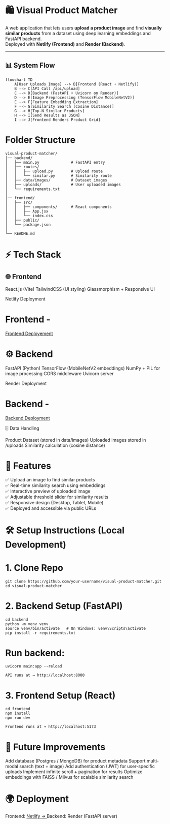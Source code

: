 # 🛍️ Visual Product Matcher

A web application that lets users **upload a product image** and find **visually similar products** from a dataset using deep learning embeddings and FastAPI backend.  
Deployed with **Netlify (Frontend)** and **Render (Backend)**.  

---

## 📊 System Flow

```mermaid
flowchart TD
    A[User Uploads Image] --> B[Frontend (React + Netlify)]
    B --> C[API Call /api/upload]
    C --> D[Backend (FastAPI + Uvicorn on Render)]
    D --> E[Image Preprocessing (TensorFlow MobileNetV2)]
    E --> F[Feature Embedding Extraction]
    F --> G[Similarity Search (Cosine Distance)]
    G --> H[Top-N Similar Products]
    H --> I[Send Results as JSON]
    I --> J[Frontend Renders Product Grid]
```
# Folder Structure
```
visual-product-matcher/
│── backend/
│   ├── main.py              # FastAPI entry
│   ├── routes/
│   │   ├── upload.py        # Upload route
│   │   └── similar.py       # Similarity route
│   ├── data/images/         # Dataset images
│   ├── uploads/             # User uploaded images
│   └── requirements.txt
│
│── frontend/
│   ├── src/
│   │   ├── components/      # React components
│   │   ├── App.jsx
│   │   └── index.css
│   ├── public/
│   └── package.json
│
└── README.md
```

# ⚡ Tech Stack
## 🌐 Frontend

React.js (Vite)
TailwindCSS (UI styling)
Glassmorphism + Responsive UI

Netlify Deployment
# Frontend - 
[Frontend Deployement](https://visualproductmatcher.netlify.app/)

# ⚙️ Backend

FastAPI (Python)
TensorFlow (MobileNetV2 embeddings)
NumPy + PIL for image processing
CORS middleware
Uvicorn server

Render Deployment
# Backend - 
[Backend Deployment](https://visual-product-matcher-nopo.onrender.com)

🗄️ Data Handling

Product Dataset (stored in data/images)
Uploaded images stored in /uploads
Similarity calculation (cosine distance)


# 🚀 Features

✅ Upload an image to find similar products <br>
✅ Real-time similarity search using embeddings <br>
✅ Interactive preview of uploaded image <br>
✅ Adjustable threshold slider for similarity results <br>
✅ Responsive design (Desktop, Tablet, Mobile) <br>
✅ Deployed and accessible via public URLs <br>


# 🛠️ Setup Instructions (Local Development)
# 1. Clone Repo
```
git clone https://github.com/your-username/visual-product-matcher.git
cd visual-product-matcher

```

# 2. Backend Setup (FastAPI)

```
cd backend
python -m venv venv
source venv/bin/activate   # On Windows: venv\Scripts\activate
pip install -r requirements.txt

```
# Run backend:
```
uvicorn main:app --reload
```

```
API runs at → http://localhost:8000
```

# 3. Frontend Setup (React)
```
cd frontend
npm install
npm run dev
```
```
Frontend runs at → http://localhost:5173
```




# 🔮 Future Improvements
Add database (Postgres / MongoDB) for product metadata
Support multi-modal search (text + image)
Add authentication (JWT) for user-specific uploads
Implement infinite scroll + pagination for results
Optimize embeddings with FAISS / Milvus for scalable similarity search

# 🌍 Deployment

Frontend: [Netlify → ](https://visualproductmatcher.netlify.app)
Backend: Render (FastAPI server)


